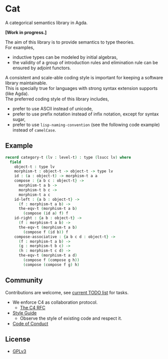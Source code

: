 # Cat

A categorical semantics library in Agda.

**[Work in progress.]**

The aim of this library is to provide semantics to type theories. <br>
For examples,
- inductive types can be modeled by initial algebras,
- the validity of a group of introduction rules and elimination rule can be ensured by adjoint functors.

A consistent and scale-able coding style is important for keeping a software library maintainable. <br>
This is specially true for languages with strong syntax extension supports (like Agda). <br>
The preferred coding style of this library includes,
- prefer to use ASCII instead of unicode,
- prefer to use prefix notation instead of infix notation, except for syntax sugar,
- prefer to use `lisp-naming-convention` (see the following code example) instead of `camelCase`.

## Example

``` agda
record category-t (lv : level-t) : type (lsucc lv) where
  field
    object-t : type lv
    morphism-t : object-t -> object-t -> type lv
    id : (a : object-t) -> morphism-t a a
    compose : {a b c : object-t} ->
      morphism-t a b ->
      morphism-t b c ->
      morphism-t a c
    id-left : {a b : object-t} ->
      (f : morphism-t a b) ->
      the-eqv-t (morphism-t a b)
        (compose (id a) f) f
    id-right : {a b : object-t} ->
      (f : morphism-t a b) ->
      the-eqv-t (morphism-t a b)
        (compose f (id b)) f
    compose-associative : {a b c d : object-t} ->
      (f : morphism-t a b) ->
      (g : morphism-t b c) ->
      (h : morphism-t c d) ->
      the-eqv-t (morphism-t a d)
        (compose f (compose g h))
        (compose (compose f g) h)
```

## Community

Contributions are welcome, see [current TODO list](TODO.md) for tasks.

- We enforce C4 as collaboration protocol.
  - [The C4 RFC](https://rfc.zeromq.org/spec:42/C4)
- [Style Guide](STYLE-GUIDE.md)
  - Observe the style of existing code and respect it.
- [Code of Conduct](CODE-OF-CONDUCT.md)

## License

- [GPLv3](LICENSE)

